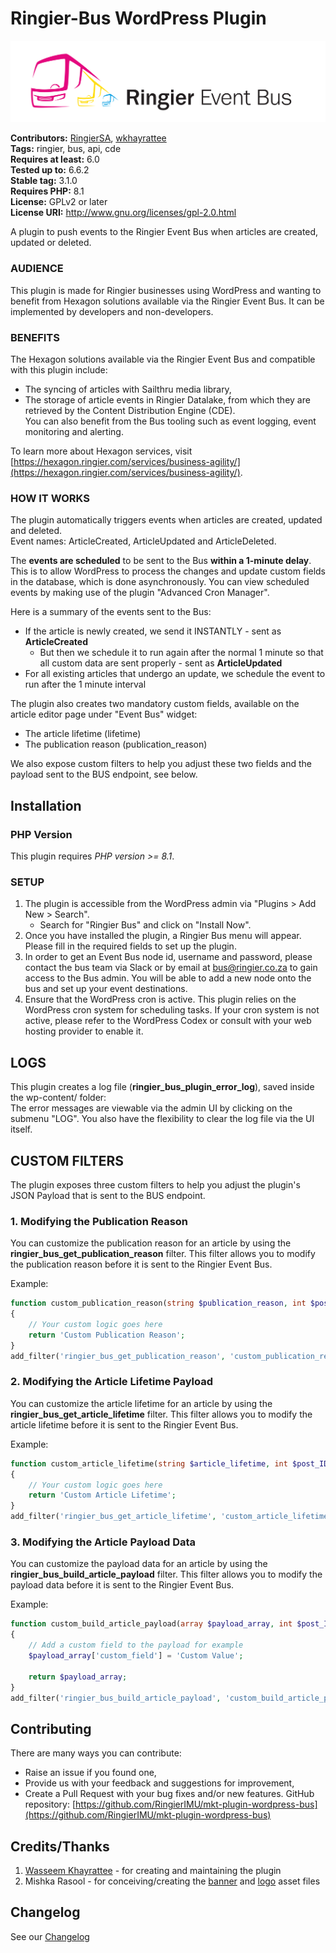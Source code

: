 # Ringier-Bus WordPress Plugin #

![ringier bus banner](assets/banner.png)

**Contributors:** [RingierSA](https://profiles.wordpress.org/ringier/), [wkhayrattee](https://profiles.wordpress.org/wkhayrattee/)  
**Tags:** ringier, bus, api, cde   
**Requires at least:** 6.0  
**Tested up to:** 6.6.2  
**Stable tag:** 3.1.0  
**Requires PHP:** 8.1  
**License:** GPLv2 or later  
**License URI:** http://www.gnu.org/licenses/gpl-2.0.html  

A plugin to push events to the Ringier Event Bus when articles are created, updated or deleted.

### AUDIENCE

This plugin is made for Ringier businesses using WordPress and wanting to benefit from Hexagon solutions available via the Ringier Event Bus. It can be implemented by developers and non-developers.

### BENEFITS

The Hexagon solutions available via the Ringier Event Bus and compatible with this plugin include:  
- The syncing of articles with Sailthru media library,  
- The storage of article events in Ringier Datalake, from which they are retrieved by the Content Distribution Engine (CDE).  
You can also benefit from the Bus tooling such as event logging, event monitoring and alerting.

To learn more about Hexagon services, visit [https://hexagon.ringier.com/services/business-agility/](https://hexagon.ringier.com/services/business-agility/).


### HOW IT WORKS

The plugin automatically triggers events when articles are created, updated and deleted.  
Event names: ArticleCreated, ArticleUpdated and ArticleDeleted.

The **events are scheduled** to be sent to the Bus **within a 1-minute delay**. This is to allow WordPress to process the changes and update custom fields in the database, which is done asynchronously. You can view scheduled events by making use of the plugin "Advanced Cron Manager".

Here is a summary of the events sent to the Bus:
- If the article is newly created, we send it INSTANTLY - sent as **ArticleCreated**
    - But then we schedule it to run again after the normal 1 minute so that all custom data are sent properly - sent as **ArticleUpdated**
- For all existing articles that undergo an update, we schedule the event to run after the 1 minute interval

The plugin also creates two mandatory custom fields, available on the article editor page under "Event Bus" widget:  
- The article lifetime (lifetime)
- The publication reason (publication_reason)

We also expose custom filters to help you adjust these two fields and the payload sent to the BUS endpoint, see below.

## Installation ##

### PHP Version

This plugin requires *PHP version >= 8.1*.

### SETUP

1. The plugin is accessible from the WordPress admin via "Plugins > Add New > Search".
    - Search for "Ringier Bus" and click on "Install Now".
2. Once you have installed the plugin, a Ringier Bus menu will appear. Please fill in the required fields to set up the plugin.  
3. In order to get an Event Bus node id, username and password, please contact the bus team via Slack or by email at bus@ringier.co.za to gain access to the Bus admin.   You will be able to add a new node onto the bus and set up your event destinations.
4. Ensure that the WordPress cron is active. This plugin relies on the WordPress cron system for scheduling tasks. If your cron system is not active, please refer to the WordPress Codex or consult with your web hosting provider to enable it.

## LOGS

This plugin creates a log file (**ringier_bus_plugin_error_log**), saved inside the wp-content/ folder:  
The error messages are viewable via the admin UI by clicking on the submenu "LOG".
You also have the flexibility to clear the log file via the UI itself.

## CUSTOM FILTERS ##

The plugin exposes three custom filters to help you adjust the plugin's JSON Payload that is sent to the BUS endpoint.

### 1. Modifying the Publication Reason ###

You can customize the publication reason for an article by using the **ringier_bus_get_publication_reason** filter. This filter allows you to modify the publication reason before it is sent to the Ringier Event Bus.

Example:
```php
function custom_publication_reason(string $publication_reason, int $post_ID): string
{
    // Your custom logic goes here
    return 'Custom Publication Reason';
}
add_filter('ringier_bus_get_publication_reason', 'custom_publication_reason', 10, 2);
```

### 2. Modifying the Article Lifetime Payload ###

You can customize the article lifetime for an article by using the **ringier_bus_get_article_lifetime** filter. This filter allows you to modify the article lifetime before it is sent to the Ringier Event Bus.

Example:
```php
function custom_article_lifetime(string $article_lifetime, int $post_ID): string
{
    // Your custom logic goes here
    return 'Custom Article Lifetime';
}
add_filter('ringier_bus_get_article_lifetime', 'custom_article_lifetime', 10, 2);
```

### 3. Modifying the Article Payload Data ###

You can customize the payload data for an article by using the **ringier_bus_build_article_payload** filter. This filter allows you to modify the payload data before it is sent to the Ringier Event Bus.

Example:
```php
function custom_build_article_payload(array $payload_array, int $post_ID, WP_Post $post): array
{
    // Add a custom field to the payload for example
    $payload_array['custom_field'] = 'Custom Value';
    
    return $payload_array;
}
add_filter('ringier_bus_build_article_payload', 'custom_build_article_payload', 10, 3);
```

## Contributing ##

There are many ways you can contribute:  
- Raise an issue if you found one,  
- Provide us with your feedback and suggestions for improvement,  
- Create a Pull Request with your bug fixes and/or new features. GitHub repository: [https://github.com/RingierIMU/mkt-plugin-wordpress-bus](https://github.com/RingierIMU/mkt-plugin-wordpress-bus)

## Credits/Thanks ##

1) [Wasseem Khayrattee](https://github.com/wkhayrattee) - for creating and maintaining the plugin  
2) Mishka Rasool - for conceiving/creating the [banner](assets/banner.png) and [logo](assets/logo.png) asset files

## Changelog ##

See our [Changelog](CHANGELOG.md)
